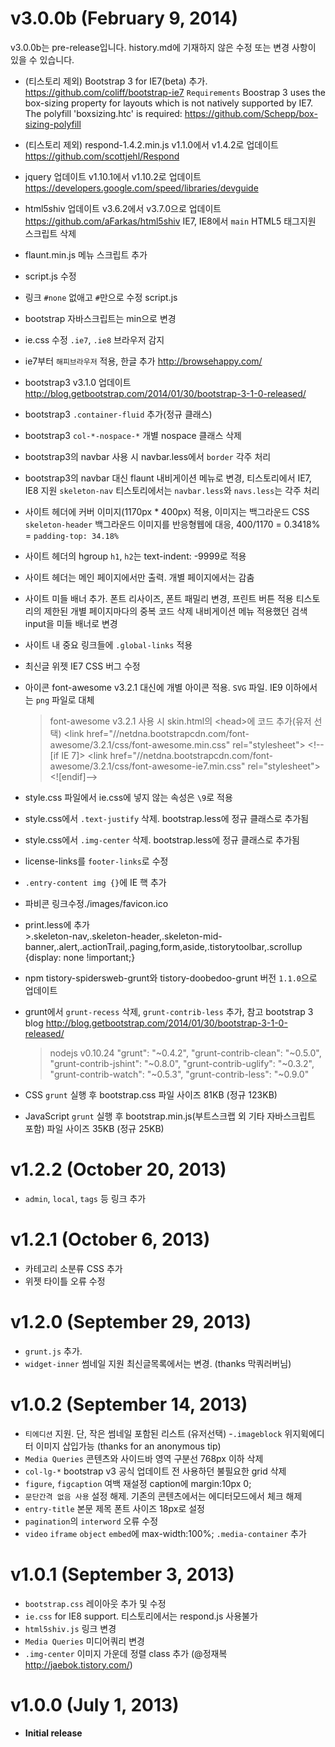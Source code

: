 # v3.0.0b (February 9, 2014)
v3.0.0b는 pre-release입니다. history.md에 기재하지 않은 수정 또는 변경 사항이 있을 수 있습니다. 

- (티스토리 제외) Bootstrap 3 for IE7(beta) 추가.  https://github.com/coliff/bootstrap-ie7 `Requirements`  Boostrap 3 uses the box-sizing property for layouts which is not natively supported by IE7. The polyfill 'boxsizing.htc' is required: https://github.com/Schepp/box-sizing-polyfill
- (티스토리 제외) respond-1.4.2.min.js v1.1.0에서 v1.4.2로 업데이트 https://github.com/scottjehl/Respond
- jquery 업데이트 v1.10.1에서 v1.10.2로 업데이트 https://developers.google.com/speed/libraries/devguide
- html5shiv 업데이트 v3.6.2에서 v3.7.0으로 업데이트 https://github.com/aFarkas/html5shiv
	IE7, IE8에서 `main` HTML5 태그지원 스크립트 삭제 
- flaunt.min.js 메뉴 스크립트 추가 
- script.js 수정 
- 링크 `#none` 없애고 `#`만으로 수정 script.js
- bootstrap 자바스크립트는 min으로 변경
- ie.css 수정 `.ie7`, `.ie8` 브라우저 감지
- ie7부터 `해피브라우저` 적용, 한글 추가 http://browsehappy.com/ 
- bootstrap3 v3.1.0 업데이트 http://blog.getbootstrap.com/2014/01/30/bootstrap-3-1-0-released/
- bootstrap3 `.container-fluid` 추가(정규 클래스) 
- bootstrap3 `col-*-nospace-*` 개별 nospace 클래스 삭제 
- bootstrap3의 navbar 사용 시 navbar.less에서 `border` 각주 처리 
- bootstrap3의 navbar 대신 flaunt 내비게이션 메뉴로 변경, 티스토리에서 IE7, IE8 지원  `skeleton-nav` 
	티스토리에서는 `navbar.less`와 `navs.less`는 각주 처리 
- 사이트 헤더에 커버 이미지(1170px * 400px) 적용, 이미지는 백그라운드 CSS  `skeleton-header`
	백그라운드 이미지를 반응형웹에 대응, 400/1170 = 0.3418% =  `padding-top: 34.18%`
- 사이트 헤더의 hgroup `h1`, `h2`는 text-indent: -9999로 적용 
- 사이트 헤더는 메인 페이지에서만 출력. 개별 페이지에서는 감춤
- 사이트 미들 배너 추가. 폰트 리사이즈, 폰트 패밀리 변경, 프린트 버튼 적용 
	티스토리의 제한된 개별 페이지마다의 중복 코드 삭제 
	내비게이션 메뉴 적용했던 검색 input을 미들 배너로 변경 
- 사이트 내 중요 링크들에 `.global-links` 적용
- 최신글 위젯 IE7 CSS 버그 수정
- 아이콘 font-awesome v3.2.1 대신에 개별 아이콘 적용. `SVG` 파일. IE9 이하에서는 `png` 파일로 대체
    > font-awesome v3.2.1 사용 시 skin.html의 &lt;head&gt;에 코드 추가(유저 선택)
    > &lt;link href="//netdna.bootstrapcdn.com/font-awesome/3.2.1/css/font-awesome.min.css" rel="stylesheet"&gt;
	> &lt;!--[if IE 7]&gt;
	>   &lt;link href="//netdna.bootstrapcdn.com/font-awesome/3.2.1/css/font-awesome-ie7.min.css" rel="stylesheet"&gt;
	> &lt;![endif]--&gt;
	
- style.css 파일에서 ie.css에 넣지 않는 속성은 `\9`로 적용 
- style.css에서 `.text-justify` 삭제. bootstrap.less에 정규 클래스로 추가됨
- style.css에서 `.img-center` 삭제. bootstrap.less에 정규 클래스로 추가됨
- license-links를 `footer-links`로 수정 
- `.entry-content img {}`에 IE 핵 추가 
- 파비콘 링크수정./images/favicon.ico
- print.less에 추가  
	  >.skeleton-nav,.skeleton-header,.skeleton-mid-banner,.alert,.actionTrail,.paging,form,aside,.tistorytoolbar,.scrollup {display: none !important;}

- npm tistory-spidersweb-grunt와 tistory-doobedoo-grunt 버전 `1.1.0`으로 업데이트 
- grunt에서 `grunt-recess` 삭제, `grunt-contrib-less` 추가, 참고 bootstrap 3 blog http://blog.getbootstrap.com/2014/01/30/bootstrap-3-1-0-released/
	> nodejs v0.10.24
	> "grunt": "~0.4.2",
	> "grunt-contrib-clean": "~0.5.0",
	> "grunt-contrib-jshint": "~0.8.0",
	> "grunt-contrib-uglify": "~0.3.2",
	> "grunt-contrib-watch": "~0.5.3",
	> "grunt-contrib-less": "~0.9.0"
- CSS `grunt` 실행 후 bootstrap.css 파일 사이즈 81KB (정규 123KB)
- JavaScript `grunt` 실행 후 bootstrap.min.js(부트스크랩 외 기타 자바스크립트 포함) 파일 사이즈 35KB (정규 25KB)

# v1.2.2 (October 20, 2013)

- `admin`, `local`, `tags` 등 링크 추가

# v1.2.1 (October 6, 2013)

- 카테고리 소분류 CSS 추가
- 위젯 타이틀 오류 수정

# v1.2.0 (September 29, 2013)

- `grunt.js` 추가.
- `widget-inner` 썸네일 지원 최신글목록에서는 변경. (thanks 막쿼러버님)

# v1.0.2 (September 14, 2013)

- `티에디션` 지원. 단, 작은 썸네일 포함된 리스트 (유저선택)
-`.imageblock` 위지윅에디터 이미지 삽입가능 (thanks for an anonymous tip)
- `Media Queries` 콘텐츠와 사이드바 영역 구분선 768px 이하 삭제
- `col-lg-*` bootstrap v3 공식 업데이트 전 사용하던 불필요한 grid 삭제
- `figure`, `figcaption` 여백 재설정 caption에 margin:10px 0; 
- `문단간격 없음 사용` 설정 해제. 기존의 콘텐츠에서는 에디터모드에서 체크 해제
- `entry-title` 본문 제목 폰트 사이즈 18px로 설정 
- `pagination`의 `interword` 오류 수정
- `video` `iframe` `object` `embed`에 max-width:100%; `.media-container` 추가

# v1.0.1 (September 3, 2013)

- `bootstrap.css` 레이아웃 추가 및 수정
- `ie.css` for IE8 support. 티스토리에서는 respond.js 사용불가
- `html5shiv.js` 링크 변경
- `Media Queries` 미디어쿼리 변경
- `.img-center` 이미지 가운데 정렬 class 추가 (@정재복 http://jaebok.tistory.com/)

# v1.0.0 (July 1, 2013)

- **Initial release**

